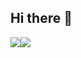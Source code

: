 ## Hi there 👋

<!--
**Navxihziq/Navxihziq** is a ✨ _special_ ✨ repository because its `README.md` (this file) appears on your GitHub profile.

Here are some ideas to get you started:

- 🔭 I’m currently working on ...
- 🌱 I’m currently learning ...
- 👯 I’m looking to collaborate on ...
- 🤔 I’m looking for help with ...
- 💬 Ask me about ...
- 📫 How to reach me: ...
- 😄 Pronouns: ...
- ⚡ Fun fact: ...
-->

<table style="width:100%;">
<tr>
<img src="https://github-readme-stats.vercel.app/api?username=Navxihziq&hide=issues&show_icons=true&rank_icon=percentile")</img>
<img src="https://github-readme-stats.vercel.app/api/top-langs/?username=Navxihziq&layout=compact&hide_progress=true&theme=transparent"></img>
</tr>
</table>

